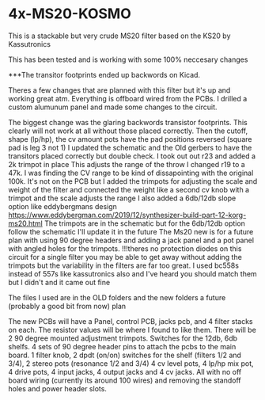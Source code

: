 # 4x-MS20-KOSMO
This is a stackable but very crude MS20 filter based on the KS20 by Kassutronics

This has been tested and is working with some 100% neccesary changes

***The transitor footprints ended up backwords on Kicad.

Theres a few changes that are planned with this filter but it's up and working great atm. Everything is offboard wired from the PCBs. I drilled a custom alumunum panel and made some changes to the circuit.

The biggest change was the glaring backwords transistor footprints. This clearly will not work at all without those placed correctly. Then the cutoff, shape (lp/hp), the cv amount pots have the pad positions reversed (square pad is leg 3 not 1)
I updated the schematic and the Old gerbers to have the transitors placed correctly but double check.
I took out out r23 and added a 2k trimpot in place This adjusts the range of the throw
I changed r19 to a 47k. I was finding the CV range to be kind of dissapointing with  the original 100k.
It's not on the PCB but I added the trimpots for adjusting the scale and weight of the filter and connected the weight like a second cv knob with a trimpot and the scale adjusts the range
I also added a 6db/12db slope option like eddybergmans design https://www.eddybergman.com/2019/12/synthesizer-build-part-12-korg-ms20.html
The trimpots are in the schematic but for the 6db/12db option follow the schematic I'll update it in the future
The Ms20 new is for a future plan with using 90 degree headers and adding a jack panel and a pot panel with angled holes for the trimpots.
!!!theres no protection diodes on this circuit
for a single filter you may be able to get away without adding the trimpots but the variability in the filters are far too great.
I used bc558s instead of 557s like kassutronics also and I've heard you should match them but I didn't and it came out fine

The files I used are in the OLD folders and the new folders a future (probably a good bit from now) plan

The new PCBs will have a Panel, control PCB, jacks pcb, and 4 filter stacks on each. The resistor values will be where I found to like them. There will be 2 90 degree mounted adjustment trimpots. Switches for the 12db, 6db shelfs. 4 sets of 90 degree header pins to attach the pcbs to the main board. 1 filter knob, 2 dpdt (on/on) switches for the shelf (filters 1/2 and 3/4), 2 stereo pots (resonance 1/2 and 3/4) 4 cv level pots, 4 lp/hp mix pot, 4 drive pots, 4 input jacks, 4 output jacks and 4 cv jacks. All with no off board wiring (currently its around 100 wires) and removing the standoff holes and power header slots.
